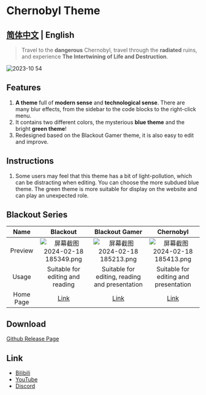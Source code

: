 # Chernobyl Theme

## [简体中文](/typora_theme_blackout/zh/chernobyl) | English

> Travel to the **dangerous** Chernobyl, travel through the **radiated** ruins, and experience **The Intertwining of Life and Destruction**.

![2023-10 54](https://github.com/obscurefreeman/typora_theme_blackout/assets/119153032/83ac9a81-1794-4df7-8397-d8a082943cc9)

## Features

1. **A theme** full of **modern sense** and **technological sense**. There are many blur effects, from the sidebar to the code blocks to the right-click menu.
1. It contains two different colors, the mysterious **blue theme** and the bright **green theme**!
1. Redesigned based on the Blackout Gamer theme, it is also easy to edit and improve.

## Instructions

1. Some users may feel that this theme has a bit of light-pollution, which can be distracting when editing. You can choose the more subdued blue theme. The green theme is more suitable for display on the website and can play an unexpected role.

## Blackout Series

|   Name    |                             Blackout                             |                          Blackout Gamer                          |                          Chernobyl                           |
| :-------: | :----------------------------------------------------------: | :----------------------------------------------------------: | :----------------------------------------------------------: |
|  Preview  | ![屏幕截图 2024-02-18 185349.png](https://s2.loli.net/2024/02/18/fCkNEgublK8W4US.png) | ![屏幕截图 2024-02-18 185213.png](https://s2.loli.net/2024/02/18/4BFod6tCbnZRia7.png) | ![屏幕截图 2024-02-18 185413.png](https://s2.loli.net/2024/02/18/oNPgzh24mqs1caM.png) |
|   Usage   |               Suitable for editing and reading               |        Suitable for editing, reading and presentation        |            Suitable for editing and presentation             |
| Home Page |                [Link](/typora_theme_blackout/en/)                |           [Link](/typora_theme_blackout/en/blackoutgamer)            |           [Link](/typora_theme_blackout/en/chernobyl)            |

## Download

[Github Release Page](https://github.com/obscurefreeman/typora_theme_blackout/releases)

## Link

- [Bilibili](https://space.bilibili.com/523837807)
- [YouTube](https://www.youtube.com/channel/UCw_S5zgJ6ikGSXtFeAvVK8Q)
- [Discord](https://discord.gg/zbX7nQa8xF)